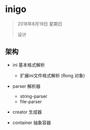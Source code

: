 # inigo

> 2018年8月19日 星期日
>
> 设计



## 架构

- ini 基本格式解析

  - 扩展ini文件格式解析 (Rong 对象)

- parser 解析器
  - string-parser
  - file-parser

- creator 生成器

- container 抽象容器

